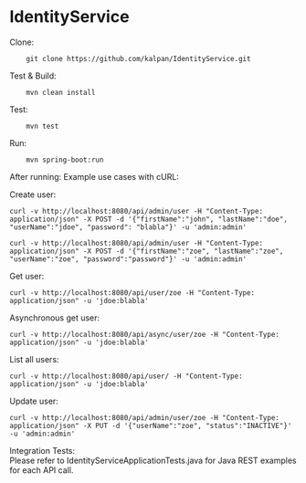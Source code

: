# IdentityService

Clone:
```
	git clone https://github.com/kalpan/IdentityService.git
```

Test & Build:
```
	mvn clean install
```
	
Test:
```
	mvn test
```
	
Run:
```
	mvn spring-boot:run
```

After running:
	Example use cases with cURL:
  
  Create user:
  ```
  curl -v http://localhost:8080/api/admin/user -H "Content-Type: application/json" -X POST -d '{"firstName":"john", "lastName":"doe", "userName":"jdoe", "password": "blabla"}' -u 'admin:admin'
  
  curl -v http://localhost:8080/api/admin/user -H "Content-Type: application/json" -X POST -d '{"firstName":"zoe", "lastName":"zoe", "userName":"zoe", "password":"password"}' -u 'admin:admin'
  ```
  
  Get user:
  ```
  curl -v http://localhost:8080/api/user/zoe -H "Content-Type: application/json" -u 'jdoe:blabla'
  ```
  
  Asynchronous get user:
  ```
  curl -v http://localhost:8080/api/async/user/zoe -H "Content-Type: application/json" -u 'jdoe:blabla'
  ```
  
  List all users:
  ```
  curl -v http://localhost:8080/api/user/ -H "Content-Type: application/json" -u 'jdoe:blabla'
  ```
  
  Update user:
  ```
  curl -v http://localhost:8080/api/admin/user/zoe -H "Content-Type: application/json" -X PUT -d '{"userName":"zoe", "status":"INACTIVE"}' -u 'admin:admin'
  ```
  
Integration Tests:  
  Please refer to IdentityServiceApplicationTests.java for Java REST examples for each API call.